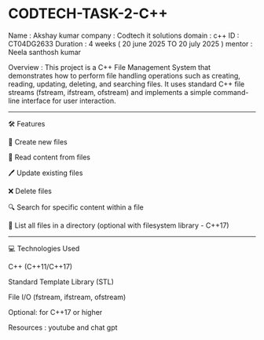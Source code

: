 # CODTECH-TASK-2-C++

Name : Akshay kumar
company : Codtech it solutions
domain : c++
ID : CT04DG2633
Duration : 4 weeks ( 20 june 2025  TO 20 july 2025 )
mentor : Neela santhosh kumar

Overview : 
This project is a C++ File Management System that demonstrates how to perform file handling operations such as creating, reading, updating, deleting, and searching files. It uses standard C++ file streams (fstream, ifstream, ofstream) and implements a simple command-line interface for user interaction.


---

🛠 Features

📂 Create new files

📄 Read content from files

🖊 Update existing files

❌ Delete files

🔍 Search for specific content within a file

📃 List all files in a directory (optional with filesystem library - C++17)



---

💻 Technologies Used

C++ (C++11/C++17)

Standard Template Library (STL)

File I/O (fstream, ifstream, ofstream)

Optional: <filesystem> for C++17 or higher

Resources :
youtube and chat gpt
